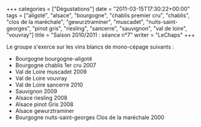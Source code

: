 +++
categories = ["Dégustations"]
date = "2011-03-15T17:30:22+00:00"
tags = ["aligoté", "alsace", "bourgogne", "chablis premier cru", "chablis", "clos de la maréchale", "gewurztraminer", "muscadet", "nuits-saint-georges", "pinot gris", "riesling", "sancerre", "sauvignon", "val de loire", "vouvray"] 
title = "Saison 2010/2011 : séance n°7"
writer = "LeChaps"
+++

Le groupe s'exerce sur les vins blancs de mono-cépage suivants :

* Bourgogne bourgogne-aligoté
* Bourgogne chablis 1er cru 2007
* Val de Loire muscadet 2009
* Val de Loire vouvray
* Val de Loire sancerre 2010
* Sauvignon 2009
* Alsace riesling 2008
* Alsace pinot Gris 2008
* Alsace gewurztraminer
* Bourgogne nuits-saint-georges Clos de la maréchale 2000
